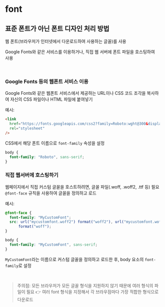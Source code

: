 # font

## 표준 폰트가 아닌 폰트 디자인 처리 방법

웹 폰트(브라우저가 인터넷에서 다운로드하여 사용하는 글꼴)를 사용

Google Fonts와 같은 서비스를 이용하거나, 직접 웹 서버에 폰트 파일을 호스팅하여 사용

<br/>

### **Google Fonts 등의 웹폰트 서비스 이용**

Google Fonts와 같은 웹폰트 서비스에서 제공하는 URL이나 CSS 코드 조각을 복사하여 자신의 CSS 파일이나 HTML 파일에 붙여넣기

예시:

```html
<link
  href="https://fonts.googleapis.com/css2?family=Roboto:wght@300&display=swap"
  rel="stylesheet"
/>
```

CSS에서 해당 폰트 이름으로 `font-family` 속성을 설정

```css
body {
  font-family: "Roboto", sans-serif;
}
```

### **직접 웹서버에 호스팅하기**

웹페이지에서 직접 커스텀 글꼴을 호스트하려면, 글꼴 파일(.woff, .woff2, .ttf 등) 필요
<br /> `@font-face` 규칙을 사용하여 글꼴을 정의하고 로드

예시:

```css
@font-face {
  font-family: "MyCustomFont";
  src: url("mycustomfont.woff2") format("woff2"), url("mycustomfont.woff")
      format("woff");
}

body {
  font-family: "MyCustomFont", sans-serif;
}
```

`MyCustomFont`라는 이름으로 커스텀 글꼴을 정의하고 로드한 후, body 요소의 `font-family`로 설정

<br/>

> 주의점: 모든 브라우저가 모든 글꼴 형식을 지원하지 않기 때문에 여러 형식의 파일이 필요 👉 여러 font 형식을 지정해서 각 브라우점마다 가장 적합한 형식으로 다운로드
